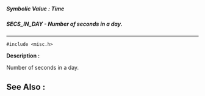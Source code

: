 ##### Symbolic Value : Time
##### SECS_IN_DAY - Number of seconds in a day.
---
```
#include <misc.h>
```
**Description :**

Number of seconds in a day.

**See Also :**
---
